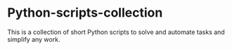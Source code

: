 # Python-scripts-collection
This is a collection of short Python scripts to solve and automate tasks and simplify any work.
